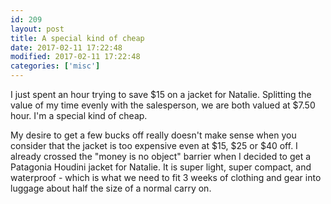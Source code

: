 ```yaml
---
id: 209
layout: post
title: A special kind of cheap
date: 2017-02-11 17:22:48
modified: 2017-02-11 17:22:48
categories: ['misc']
---
```


I just spent an hour trying to save $15 on a jacket for Natalie. Splitting the value of my time evenly with the salesperson, we are both valued at $7.50 hour. I'm a special kind of cheap.

My desire to get a few bucks off really doesn't make sense when you consider that the jacket is too expensive even at $15, $25 or $40 off. I already crossed the "money is no object" barrier when I decided to get a Patagonia Houdini jacket for Natalie. It is super light, super compact, and waterproof - which is what we need to fit 3 weeks of clothing and gear into luggage about half the size of a normal carry on.
